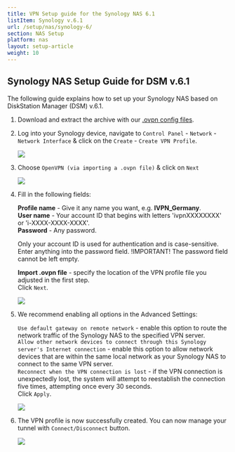 ```yaml
---
title: VPN Setup guide for the Synology NAS 6.1
listItem: Synology v.6.1
url: /setup/nas/synology-6/
section: NAS Setup
platform: nas
layout: setup-article
weight: 10
---
```

## Synology NAS Setup Guide for DSM v.6.1

The following guide explains how to set up your Synology NAS based on DiskStation Manager (DSM) v.6.1.

1.  Download and extract the archive with our [.ovpn config files](/openvpn-config).

2.  Log into your Synology device, navigate to `Control Panel` - `Network` - `Network Interface` & click on the `Create` - `Create VPN Profile`.

    ![](/images-static/uploads/install-synology-nas6.1-1.png)

3.  Choose `OpenVPN (via importing a .ovpn file)` & click on `Next`

    ![](/images-static/uploads/install-synology-nas6.1-2.png)

4.  Fill in the following fields:

    **Profile name** - Give it any name you want, e.g. **IVPN_Germany**.  
    **User name** - Your account ID that begins with letters 'ivpnXXXXXXXX' or 'i-XXXX-XXXX-XXXX'.  
    **Password** - Any password.  

    <div markdown="1" class="notice notice--info">
    Only your account ID is used for authentication and is case-sensitive. Enter anything into the password field. !IMPORTANT! The password field cannot be left empty.
    </div>

    **Import .ovpn file** - specify the location of the VPN profile file you adjusted in the first step.  
    Click `Next`.

    ![](/images-static/uploads/install-synology-nas6.1-3.png)

5.  We recommend enabling all options in the Advanced Settings:

    `Use default gateway on remote network` - enable this option to route the network traffic of the Synology NAS to the specified VPN server.  
    `Allow other network devices to connect through this Synology server's Internet connection` - enable this option to allow network devices that are within the same local network as your Synology NAS to connect to the same VPN server.  
    `Reconnect when the VPN connection is lost` - if the VPN connection is unexpectedly lost, the system will attempt to reestablish the connection five times, attempting once every 30 seconds.  
    Click `Apply`.  

    ![](/images-static/uploads/install-synology-nas6.1-4.png)

6.  The VPN profile is now successfully created. You can now manage your tunnel with `Connect/Disconnect` button.

    ![](/images-static/uploads/install-synology-nas6.1-5.png)
